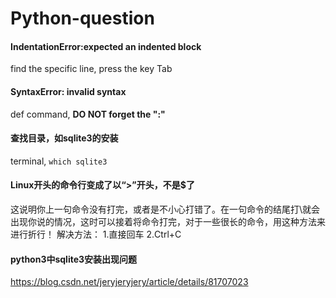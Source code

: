 # Python-question

#### IndentationError:expected an indented block

find the specific line, press the key Tab

#### SyntaxError: invalid syntax

def command, **DO NOT forget the ":"**

#### 查找目录，如sqlite3的安装

terminal, `which sqlite3` 

#### Linux开头的命令行变成了以“&gt;”开头，不是$了

这说明你上一句命令没有打完，或者是不小心打错了。在一句命令的结尾打\就会出现你说的情况，这时可以接着将命令打完，对于一些很长的命令，用这种方法来进行折行！ 解决方法： 1.直接回车 2.Ctrl+C

#### python3中sqlite3安装出现问题

https://blog.csdn.net/jeryjeryjery/article/details/81707023





